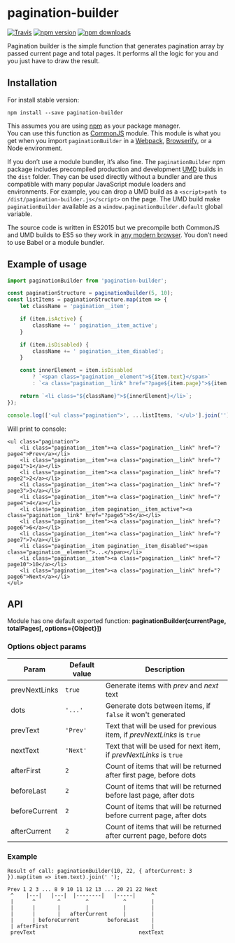 # pagination-builder

[![Travis](https://img.shields.io/travis/PSDCoder/pagination-builder.svg?style=flat-square)](https://travis-ci.org/PSDCoder/pagination-builder)
[![npm version](https://img.shields.io/npm/v/pagination-builder.svg?style=flat-square)](https://www.npmjs.com/package/pagination-builder)
[![npm downloads](https://img.shields.io/npm/dm/pagination-builder.svg?style=flat-square)](https://www.npmjs.com/package/pagination-builder)

Pagination builder is the simple function that generates pagination array by passed current page and total pages.
It performs all the logic for you and you just have to draw the result.

## Installation

For install stable version:

```
npm install --save pagination-builder
```

This assumes you are using [npm](https://www.npmjs.com/) as your package manager.  
You can use this function as [CommonJS](http://webpack.github.io/docs/commonjs.html) module. This module is what you get when you import `paginationBuilder` in a [Webpack](http://webpack.github.io), [Browserify](http://browserify.org/), or a Node environment.

If you don’t use a module bundler, it’s also fine. The `paginationBuilder` npm package includes precompiled production and development [UMD](https://github.com/umdjs/umd) builds in the `dist` folder. They can be used directly without a bundler and are thus compatible with many popular JavaScript module loaders and environments. For example, you can drop a UMD build as a `<script>path to /dist/pagination-builder.js</script>` on the page. The UMD build make `paginationBuilder` available as a `window.paginationBuilder.default` global variable.

The source code is written in ES2015 but we precompile both CommonJS and UMD builds to ES5 so they work in [any modern browser](http://caniuse.com/#feat=es5). You don’t need to use Babel or a module bundler.


## Example of usage

```javascript
import paginationBuilder from 'pagination-builder';

const paginationStructure = paginationBuilder(5, 10);
const listItems = paginationStructure.map(item => {
    let className = 'pagination__item';

    if (item.isActive) {
        className += ' pagination__item_active';
    }

    if (item.isDisabled) {
        className += ' pagination__item_disabled';
    }

    const innerElement = item.isDisabled
        ? `<span class="pagination__element">${item.text}</span>`
        : `<a class="pagination__link" href="?page${item.page}">${item.text}</a>`;

    return `<li class="${className}">${innerElement}</li>`;
});

console.log(['<ul class="pagination">', ...listItems, '</ul>'].join(''));
```

Will print to console:
```
<ul class="pagination">
    <li class="pagination__item"><a class="pagination__link" href="?page4">Prev</a></li>
    <li class="pagination__item"><a class="pagination__link" href="?page1">1</a></li>
    <li class="pagination__item"><a class="pagination__link" href="?page2">2</a></li>
    <li class="pagination__item"><a class="pagination__link" href="?page3">3</a></li>
    <li class="pagination__item"><a class="pagination__link" href="?page4">4</a></li>
    <li class="pagination__item pagination__item_active"><a class="pagination__link" href="?page5">5</a></li>
    <li class="pagination__item"><a class="pagination__link" href="?page6">6</a></li>
    <li class="pagination__item"><a class="pagination__link" href="?page7">7</a></li>
    <li class="pagination__item pagination__item_disabled"><span class="pagination__element">...</span></li>
    <li class="pagination__item"><a class="pagination__link" href="?page10">10</a></li>
    <li class="pagination__item"><a class="pagination__link" href="?page6">Next</a></li>
</ul>
```

## API

Module has one default exported function: **paginationBuilder(currentPage, totalPages[, options={Object}])**

### Options object params

|Param|Default value|Description|
|-----|-------------|-----------|
|prevNextLinks|`true`|Generate items with *prev* and *next* text|
|dots|`'...'`|Generate dots between items, if `false` it won't generated|
|prevText|`'Prev'`|Text that will be used for previous item, if *prevNextLinks* is `true`|
|nextText|`'Next'`|Text that will be used for next item, if *prevNextLinks* is `true`|
|afterFirst|`2`|Count of items that will be returned after first page, before dots|
|beforeLast|`2`|Count of items that will be returned before last page, after dots|
|beforeCurrent|`2`|Count of items that will be returned before current page, after dots|
|afterCurrent|`2`|Count of items that will be returned after current page, before dots|

### Example

```
Result of call: paginationBuilder(10, 22, { afterCurrent: 3 }).map(item => item.text).join(' ');

Prev 1 2 3 ... 8 9 10 11 12 13 ... 20 21 22 Next
 ^    |---|   |---|  |--------|   |-----|     ^
 |      ^       ^        ^           ^        |
 |      |       |        |           |        |
 |      |       |   afterCurrent     |        |
 |      | beforeCurrent         beforeLast    |
 | afterFirst                                 |
 prevText                                 nextText
```
